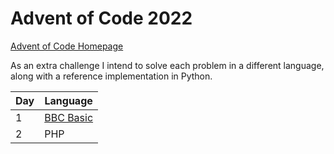 # Advent of Code 2022

[Advent of Code Homepage](https://adventofcode.com/2022/)

As an extra challenge I intend to solve each problem in a different language,
along with a reference implementation in Python.

| Day | Language                                           |
|-----|----------------------------------------------------|
| 1   | [BBC Basic](https://www.bbcbasic.co.uk/index.html) |
| 2   | PHP                                                |